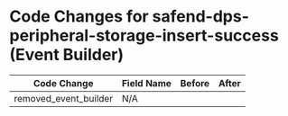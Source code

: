 # Code Changes for safend-dps-peripheral-storage-insert-success (Event Builder)

| Code Change | Field Name | Before | After |
|-------------|------------|--------|-------|
| removed_event_builder | N/A |  |  |
